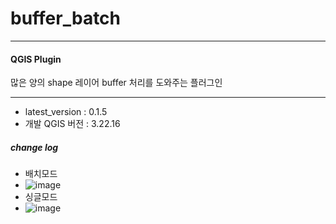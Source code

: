 # buffer_batch

---

#### QGIS Plugin

많은 양의 shape 레이어 buffer 처리를 도와주는 플러그인

---
* latest_version : 0.1.5
* 개발 QGIS 버전 :  3.22.16

##### change log
* 배치모드
* ![image](https://github.com/MHJO/buffer_batch/assets/107253765/df18868a-fb2e-4221-875d-47e9fa52b7b3)
* 싱글모드
* ![image](https://github.com/MHJO/buffer_batch/assets/107253765/fa5ec6b0-5061-498d-8a0b-1059381d6d10)




